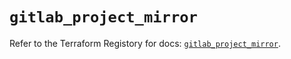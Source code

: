 # `gitlab_project_mirror`

Refer to the Terraform Registory for docs: [`gitlab_project_mirror`](https://registry.terraform.io/providers/gitlabhq/gitlab/16.7.0/docs/resources/project_mirror).
